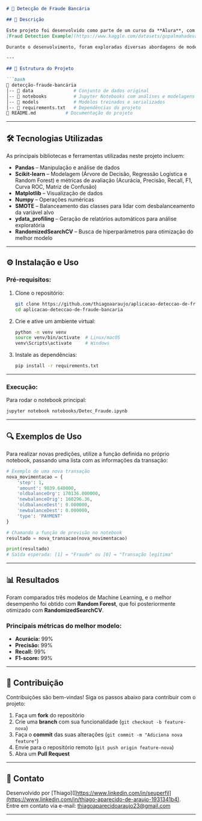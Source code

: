 ```markdown
# 🏦 Detecção de Fraude Bancária

## 📄 Descrição

Este projeto foi desenvolvido como parte de um curso da **Alura**, com o objetivo de detectar fraudes bancárias utilizando técnicas de Machine Learning. O conjunto de dados utilizado é fictício e foi retirado do Kaggle:  
[Fraud Detection Example](https://www.kaggle.com/datasets/gopalmahadevan/fraud-detection-example).  

Durante o desenvolvimento, foram exploradas diversas abordagens de modelagem para identificar transações fraudulentas, considerando métricas de desempenho e técnicas de balanceamento de dados.

---

## 📂 Estrutura do Projeto

```bash
📂 detecção-fraude-bancária
│-- 📂 data               # Conjunto de dados original
│-- 📂 notebooks          # Jupyter Notebooks com análises e modelagens
│-- 📂 models             # Modelos treinados e serializados
│-- 📄 requirements.txt   # Dependências do projeto
📄 README.md           # Documentação do projeto
```

---

## 🛠 Tecnologias Utilizadas

As principais bibliotecas e ferramentas utilizadas neste projeto incluem:

- **Pandas** – Manipulação e análise de dados  
- **Scikit-learn** – Modelagem (Árvore de Decisão, Regressão Logística e Random Forest) e métricas de avaliação (Acurácia, Precisão, Recall, F1, Curva ROC, Matriz de Confusão)  
- **Matplotlib** – Visualização de dados  
- **Numpy** – Operações numéricas  
- **SMOTE** – Balanceamento das classes para lidar com desbalanceamento da variável alvo  
- **ydata_profiling** – Geração de relatórios automáticos para análise exploratória  
- **RandomizedSearchCV** – Busca de hiperparâmetros para otimização do melhor modelo  

---

## ⚙️ Instalação e Uso

### **Pré-requisitos:**

1. Clone o repositório:  
   ```bash
   git clone https://github.com/thiagoaaraujo/aplicacao-deteccao-de-fraude-bancaria.git
   cd aplicacao-deteccao-de-fraude-bancaria
   ```
2. Crie e ative um ambiente virtual:  
   ```bash
   python -m venv venv
   source venv/bin/activate  # Linux/macOS
   venv\Scripts\activate     # Windows
   ```
3. Instale as dependências:  
   ```bash
   pip install -r requirements.txt
   ```

---

### **Execução:**

Para rodar o notebook principal:  
```bash
jupyter notebook notebooks/Detec_Fraude.ipynb
```

---

## 🔍 Exemplos de Uso

Para realizar novas predições, utilize a função definida no próprio notebook, passando uma lista com as informações da transação:

```python
# Exemplo de uma nova transação
nova_movimentacao = {
    'step': 1,
    'amount': 9839.640000,
    'oldbalanceOrg': 170136.000000,
    'newbalanceOrig': 160296.36,
    'oldbalanceDest': 0.000000,
    'newbalanceDest': 0.000000,
    'type': 'PAYMENT'
}

# Chamando a função de previsão no notebook
resultado = nova_transacao(nova_movimentacao)

print(resultado)
# Saída esperada: [1] = "Fraude" ou [0] = "Transação legítima"
```
---

## 📊 Resultados

Foram comparados três modelos de Machine Learning, e o melhor desempenho foi obtido com **Random Forest**, que foi posteriormente otimizado com **RandomizedSearchCV**.  

### **Principais métricas do melhor modelo:**  
- **Acurácia:** 99%  
- **Precisão:** 99%  
- **Recall:** 99%  
- **F1-score:** 99%  

---

## 🤝 Contribuição

Contribuições são bem-vindas! Siga os passos abaixo para contribuir com o projeto:

1. Faça um **fork** do repositório  
2. Crie uma **branch** com sua funcionalidade (`git checkout -b feature-nova`)  
3. Faça o **commit** das suas alterações (`git commit -m "Adiciona nova feature"`)  
4. Envie para o repositório remoto (`git push origin feature-nova`)  
5. Abra um **Pull Request**  

---

## 📧 Contato

Desenvolvido por [Thiago]([https://www.linkedin.com/in/seuperfil](https://www.linkedin.com/in/thiago-aparecido-de-araujo-1931341b4).  
Entre em contato via e-mail: thiagoaparecidoaraujo23@gmail.com 

---
